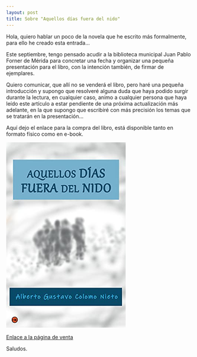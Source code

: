 ```yaml
---
layout: post
title: Sobre "Aquellos días fuera del nido"
---
```


Hola, quiero hablar un poco de la novela que he escrito más formalmente, para ello he creado esta entrada...

Este septiembre, tengo pensado acudir a la biblioteca municipal Juan Pablo Forner de Mérida para concretar una fecha y organizar una pequeña presentación para el libro, con la intención también, de firmar de ejemplares.

Quiero comunicar, que allí no se venderá el libro, pero haré una pequeña introducción y supongo que resolveré alguna duda que haya podido surgir durante la lectura, en cualquier caso, animo a cualquier persona que haya leído este artículo a estar pendiente de una próxima actualización más adelante, en la que supongo que escribiré con más precisión los temas que se tratarán en la presentación...

Aquí dejo el enlace para la compra del libro, está disponible tanto en formato físico como en e-book.

![Portada del libro](https://raw.githubusercontent.com/albergv/albergv.github.io/master/img/Portada-ebook-(amazon).jpg "Portada del libro")

[Enlace a la página de venta](https://www.amazon.es/dp/B098LJD35D)

Saludos.

